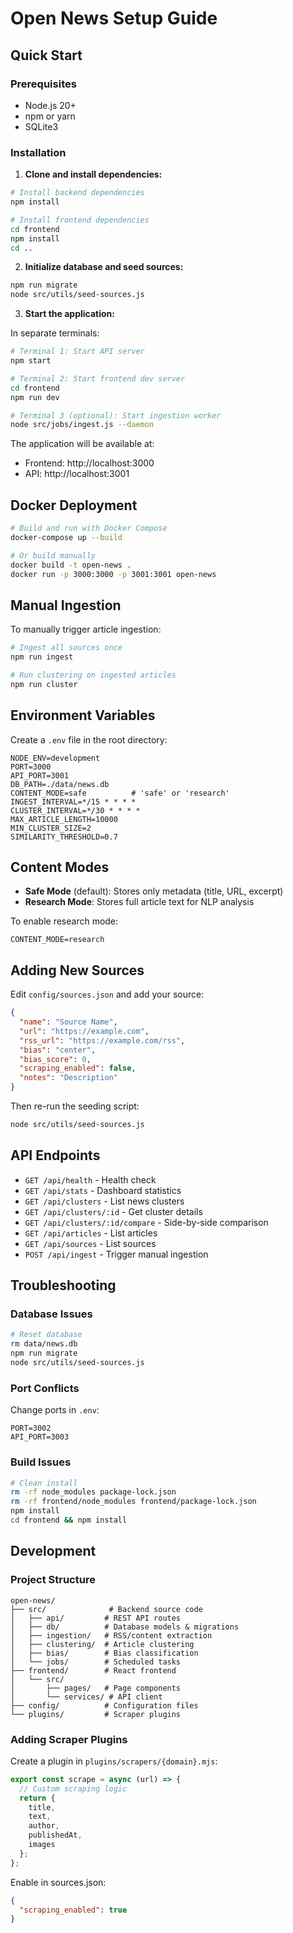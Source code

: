 # Open News Setup Guide

## Quick Start

### Prerequisites
- Node.js 20+ 
- npm or yarn
- SQLite3

### Installation

1. **Clone and install dependencies:**
```bash
# Install backend dependencies
npm install

# Install frontend dependencies  
cd frontend
npm install
cd ..
```

2. **Initialize database and seed sources:**
```bash
npm run migrate
node src/utils/seed-sources.js
```

3. **Start the application:**

In separate terminals:

```bash
# Terminal 1: Start API server
npm start

# Terminal 2: Start frontend dev server
cd frontend
npm run dev

# Terminal 3 (optional): Start ingestion worker
node src/jobs/ingest.js --daemon
```

The application will be available at:
- Frontend: http://localhost:3000
- API: http://localhost:3001

## Docker Deployment

```bash
# Build and run with Docker Compose
docker-compose up --build

# Or build manually
docker build -t open-news .
docker run -p 3000:3000 -p 3001:3001 open-news
```

## Manual Ingestion

To manually trigger article ingestion:

```bash
# Ingest all sources once
npm run ingest

# Run clustering on ingested articles
npm run cluster
```

## Environment Variables

Create a `.env` file in the root directory:

```env
NODE_ENV=development
PORT=3000
API_PORT=3001
DB_PATH=./data/news.db
CONTENT_MODE=safe          # 'safe' or 'research'
INGEST_INTERVAL=*/15 * * * *
CLUSTER_INTERVAL=*/30 * * * *
MAX_ARTICLE_LENGTH=10000
MIN_CLUSTER_SIZE=2
SIMILARITY_THRESHOLD=0.7
```

## Content Modes

- **Safe Mode** (default): Stores only metadata (title, URL, excerpt)
- **Research Mode**: Stores full article text for NLP analysis

To enable research mode:
```env
CONTENT_MODE=research
```

## Adding New Sources

Edit `config/sources.json` and add your source:

```json
{
  "name": "Source Name",
  "url": "https://example.com",
  "rss_url": "https://example.com/rss",
  "bias": "center",
  "bias_score": 0,
  "scraping_enabled": false,
  "notes": "Description"
}
```

Then re-run the seeding script:
```bash
node src/utils/seed-sources.js
```

## API Endpoints

- `GET /api/health` - Health check
- `GET /api/stats` - Dashboard statistics
- `GET /api/clusters` - List news clusters
- `GET /api/clusters/:id` - Get cluster details
- `GET /api/clusters/:id/compare` - Side-by-side comparison
- `GET /api/articles` - List articles
- `GET /api/sources` - List sources
- `POST /api/ingest` - Trigger manual ingestion

## Troubleshooting

### Database Issues
```bash
# Reset database
rm data/news.db
npm run migrate
node src/utils/seed-sources.js
```

### Port Conflicts
Change ports in `.env`:
```env
PORT=3002
API_PORT=3003
```

### Build Issues
```bash
# Clean install
rm -rf node_modules package-lock.json
rm -rf frontend/node_modules frontend/package-lock.json
npm install
cd frontend && npm install
```

## Development

### Project Structure
```
open-news/
├── src/              # Backend source code
│   ├── api/         # REST API routes
│   ├── db/          # Database models & migrations
│   ├── ingestion/   # RSS/content extraction
│   ├── clustering/  # Article clustering
│   ├── bias/        # Bias classification
│   └── jobs/        # Scheduled tasks
├── frontend/        # React frontend
│   └── src/
│       ├── pages/   # Page components
│       └── services/ # API client
├── config/          # Configuration files
└── plugins/         # Scraper plugins
```

### Adding Scraper Plugins

Create a plugin in `plugins/scrapers/{domain}.mjs`:

```javascript
export const scrape = async (url) => {
  // Custom scraping logic
  return {
    title,
    text,
    author,
    publishedAt,
    images
  };
};
```

Enable in sources.json:
```json
{
  "scraping_enabled": true
}
```